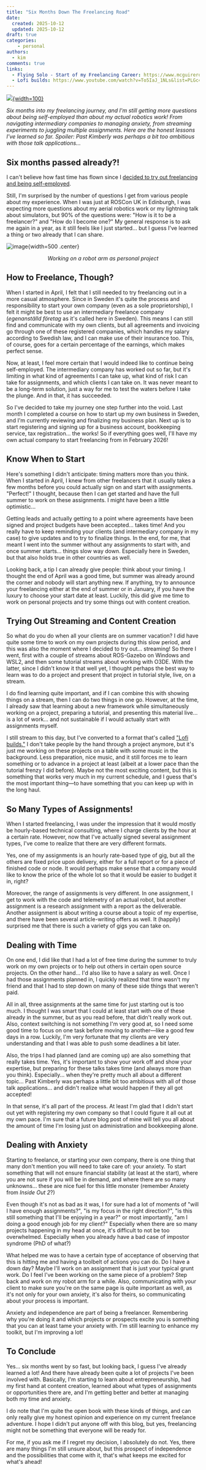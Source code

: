 ```yaml
---
title: "Six Months Down The Freelancing Road"
date:
  created: 2025-10-12
  updated: 2025-10-12
draft: true
categories: 
    - personal
authors:
  - kim
comments: true
links:
  - Flying Solo - Start of my Freelancing Career: https://www.mcguirerobotics.com/blog/2025/04/10/flying-solo/
  - Lofi builds: https://www.youtube.com/watch?v=To5IaJ_1NLs&list=PLGc4DU2LvhJnJxW3_Wyuw3EzqIk4zoK4U
---
```


<script data-goatcounter="https://knmcguire.goatcounter.com/count"
async src="//gc.zgo.at/count.js"></script>

[![](images/robot_arm_puzzle.png){width=100}](freelancing_6months.md)


_Six months into my freelancing journey, and I'm still getting more questions about being self-employed than about my actual robotics work! From navigating intermediary companies to managing anxiety, from streaming experiments to juggling multiple assignments. Here are the honest lessons I've learned so far. Spoiler: Past Kimberly was perhaps a bit too ambitious with those talk applications..._


<!-- more -->

## Six months passed already?! 

I can't believe how fast time has flown since I [decided to try out freelancing and being self-employed](https://www.mcguirerobotics.com/blog/2025/04/10/flying-solo/).

Still, I'm surprised by the number of questions I get from various people about my experience. When I was just at ROSCon UK in Edinburgh, I was expecting more questions about my aerial robotics work or my lightning talk about simulators, but 90% of the questions were: "How is it to be a freelancer?" and "How do I become one?" My general response is to ask me again in a year, as it still feels like I just started... but I guess I've learned a thing or two already that I can share.

![image](images/robot_arm_puzzle.png){width=500 .center}
*<p style="text-align: center;">Working on a robot arm as personal project</p>*

## How to Freelance, Though?

When I started in April, I felt that I still needed to try freelancing out in a more casual atmosphere. Since in Sweden it's quite the process and responsibility to start your own company (even as a sole proprietorship), I felt it might be best to use an intermediary freelance company (_egenanställd företag_ as it's called here in Sweden). This means I can still find and communicate with my own clients, but all agreements and invoicing go through one of these registered companies, which handles my salary according to Swedish law, and I can make use of their insurance too. This, of course, goes for a certain percentage of the earnings, which makes perfect sense.

Now, at least, I feel more certain that I would indeed like to continue being self-employed. The intermediary company has worked out so far, but it's limiting in what kind of agreements I can take up, what kind of risk I can take for assignments, and which clients I can take on. It was never meant to be a long-term solution, just a way for me to test the waters before I take the plunge. And in that, it has succeeded.

So I've decided to take my journey one step further into the void. Last month I completed a course on how to start up my own business in Sweden, and I'm currently reviewing and finalizing my business plan. Next up is to start registering and signing up for a business account, bookkeeping service, tax registration... the works! So if everything goes well, I'll have my own actual company to start freelancing from in February 2026!

## Know When to Start

Here's something I didn't anticipate: timing matters more than you think. When I started in April, I knew from other freelancers that it usually takes a few months before you could actually sign on and start with assignments. "Perfect!" I thought, because then I can get started and have the full summer to work on these assignments. I might have been a little optimistic...

Getting leads and actually getting to a point where agreements have been signed and project budgets have been accepted... takes time! And you really have to keep reminding your clients (and intermediary company in my case) to give updates and to try to finalize things. In the end, for me, that meant I went into the summer without any assignments to start with, and once summer starts... things slow way down. Especially here in Sweden, but that also holds true in other countries as well.

Looking back, a tip I can already give people: think about your timing. I thought the end of April was a good time, but summer was already around the corner and nobody will start anything new. If anything, try to announce your freelancing either at the end of summer or in January, if you have the luxury to choose your start date at least. Luckily, this did give me time to work on personal projects and try some things out with content creation.

## Trying Out Streaming and Content Creation

So what do you do when all your clients are on summer vacation? I did have quite some time to work on my own projects during this slow period, and this was also the moment where I decided to try out... streaming! So there I went, first with a couple of streams about ROS-Gazebo on Windows and WSL2, and then some tutorial streams about working with O3DE. With the latter, since I didn't know it that well yet, I thought perhaps the best way to learn was to do a project and present that project in tutorial style, live, on a stream.

I do find learning quite important, and if I can combine this with showing things on a stream, then I can do two things in one go. However, at the time, I already saw that learning about a new framework while simultaneously working on a project, preparing a tutorial, and presenting this material live... is a lot of work... and not sustainable if I would actually start with assignments myself.

I still stream to this day, but I've converted to a format that's called ["Lofi builds."](https://www.youtube.com/watch?v=To5IaJ_1NLs&list=PLGc4DU2LvhJnJxW3_Wyuw3EzqIk4zoK4U) I don't take people by the hand through a project anymore, but it's just me working on these projects on a table with some music in the background. Less preparation, nice music, and it still forces me to learn something or to advance in a project at least (albeit at a lower pace than the tutorial frenzy I did before). Maybe not the most exciting content, but this is something that works very much in my current schedule, and I guess that's the most important thing—to have something that you can keep up with in the long haul.

## So Many Types of Assignments!

When I started freelancing, I was under the impression that it would mostly be hourly-based technical consulting, where I charge clients by the hour at a certain rate. However, now that I've actually signed several assignment types, I've come to realize that there are very different formats.

Yes, one of my assignments is an hourly rate-based type of gig, but all the others are fixed price upon delivery, either for a full report or for a piece of finished code or node. It would perhaps make sense that a company would like to know the price of the whole lot so that it would be easier to budget it in, right?

Moreover, the range of assignments is very different. In one assignment, I get to work with the code and telemetry of an actual robot, but another assignment is a research assignment with a report as the deliverable. Another assignment is about writing a course about a topic of my expertise, and there have been several article-writing offers as well. It (happily) surprised me that there is such a variety of gigs you can take on.

## Dealing with Time

On one end, I did like that I had a lot of free time during the summer to truly work on my own projects or to help out others in certain open source projects. On the other hand... I'd also like to have a salary as well. Once I had those assignments planned in, I quickly realized that time wasn't my friend and that I had to step down on many of these side things that weren't paid.

All in all, three assignments at the same time for just starting out is too much. I thought I was smart that I could at least start with one of these already in the summer, but as you read before, that didn't really work out. Also, context switching is not something I'm very good at, so I need some good time to focus on one task before moving to another—like a good few days in a row. Luckily, I'm very fortunate that my clients are very understanding and that I was able to push some deadlines a bit later.

Also, the trips I had planned (and are coming up) are also something that really takes time. Yes, it's important to show your work off and show your expertise, but preparing for these talks takes time (and always more than you think). Especially... when they're pretty much all about a different topic... Past Kimberly was perhaps a little bit too ambitious with all of those talk applications... and didn't realize what would happen if they all got accepted!

In that sense, it's all part of the process. At least I'm glad that I didn't start out yet with registering my own company so that I could figure it all out at my own pace. I'm sure that a future blog post of mine will tell you all about the amount of time I'm losing just on administration and bookkeeping alone. 

## Dealing with Anxiety

Starting to freelance, or starting your own company, there is one thing that many don't mention you will need to take care of: your anxiety. To start something that will not ensure financial stability (at least at the start), where you are not sure if you will be in demand, and where there are so many unknowns... these are nice fuel for this little monster (remember Anxiety from _Inside Out 2_?)

Even though it's not as bad as it was, I for sure had a lot of moments of "will I have enough assignments?", "is my focus in the right direction?", "is this still something that I'll be enjoying in a year?" or most importantly, "am I doing a good enough job for my client?" Especially when there are so many projects happening in my head at once, it's difficult to not be too overwhelmed. Especially when you already have a bad case of impostor syndrome (PhD of what?)

What helped me was to have a certain type of acceptance of observing that this is hitting me and having a toolbelt of actions you can do. Do I have a down day? Maybe I'll work on an assignment that is just your typical grunt work. Do I feel I've been working on the same piece of a problem? Step back and work on my robot arm for a while. Also, communicating with your client to make sure you're on the same page is quite important as well, as it's not only for your own anxiety, it's also for theirs, so communicating about your process is important.

Anxiety and independence are part of being a freelancer. Remembering why you're doing it and which projects or prospects excite you is something that you can at least tame your anxiety with. I'm still learning to enhance my toolkit, but I'm improving a lot!

## To Conclude

Yes... six months went by so fast, but looking back, I guess I've already learned a lot! And there have already been quite a lot of projects I've been involved with. Basically, I'm starting to learn about entrepreneurship, had my first hand at content creation, learned about what types of assignments or opportunities there are, and I'm getting better and better at managing both my time and anxiety.

I do note that I'm quite the open book with these kinds of things, and can only really give my honest opinion and experience on my current freelance adventure. I hope I didn't put anyone off with this blog, but yes, freelancing might not be something that everyone will be ready for.

For me, if you ask me if I regret my decision, I absolutely do not. Yes, there are many things I'm still unsure about, but this prospect of independence and the possibilities that come with it, that's what keeps me excited for what's ahead!